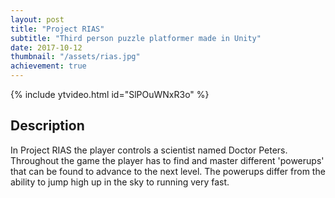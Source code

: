```yaml
---
layout: post
title: "Project RIAS"
subtitle: "Third person puzzle platformer made in Unity"
date: 2017-10-12
thumbnail: "/assets/rias.jpg"
achievement: true
---
```


{% include ytvideo.html id="SlPOuWNxR3o" %}
<!-- <a href="https://www.youtube.com/watch?v=SlPOuWNxR3o">[Link to trailer on Youtube]</a> -->

## Description

In Project RIAS the player controls a scientist named Doctor Peters. Throughout the game the player has to find and master different 'powerups' that can be found to advance to the next level. The powerups differ from the ability to jump high up in the sky to running very fast.
